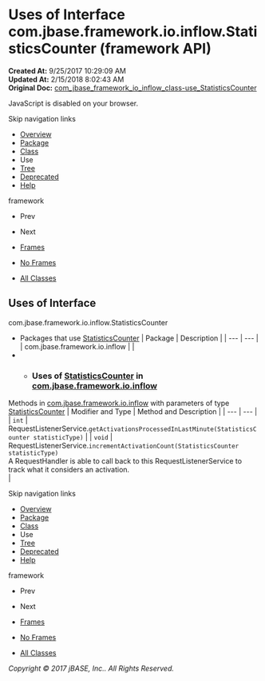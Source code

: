 # Uses of Interface com.jbase.framework.io.inflow.StatisticsCounter (framework   API)

**Created At:** 9/25/2017 10:29:09 AM  
**Updated At:** 2/15/2018 8:02:43 AM  
**Original Doc:** [com_jbase_framework_io_inflow_class-use_StatisticsCounter](https://docs.jbase.com/39227-class-use/com_jbase_framework_io_inflow_class-use_StatisticsCounter)  

<!--<br>    try {<br>        if (location.href.indexOf('is-external=true') == -1) {<br>            parent.document.title="Uses of Interface com.jbase.framework.io.inflow.StatisticsCounter (framework   API)";<br>        }<br>    }<br>    catch(err) {<br>    }<br>//-->
JavaScript is disabled on your browser.

Skip navigation links

- [Overview](../../../../../../overview-summary.html)
- [Package](./../../com.jbase.framework.io.inflow-%28framework---api%29)
- [Class](./../../statisticscounter-%28framework---api%29 "interface in com.jbase.framework.io.inflow")
- Use
- [Tree](./../../com.jbase.framework.io.inflow-class-hierarchy-%28framework---api%29)
- [Deprecated](../../../../../../deprecated-list.html)
- [Help](../../../../../../help-doc.html)


framework <br>

- Prev
- Next


- [Frames](./.)
- [No Frames](./.)


- [All Classes](../../../../../../allclasses-noframe.html)


<!--<br>  allClassesLink = document.getElementById("allclasses\_navbar\_top");<br>  if(window==top) {<br>    allClassesLink.style.display = "block";<br>  }<br>  else {<br>    allClassesLink.style.display = "none";<br>  }<br>  //-->

## Uses of Interface
com.jbase.framework.io.inflow.StatisticsCounter

- Packages that use [StatisticsCounter](./../../statisticscounter-%28framework---api%29 "interface in com.jbase.framework.io.inflow") | Package | Description |
| --- | --- |
| com.jbase.framework.io.inflow |   |
- - ### Uses of [StatisticsCounter](./../../statisticscounter-%28framework---api%29 "interface in com.jbase.framework.io.inflow") in [com.jbase.framework.io.inflow](./../../com.jbase.framework.io.inflow-%28framework---api%29)


Methods in [com.jbase.framework.io.inflow](./../../com.jbase.framework.io.inflow-%28framework---api%29) with parameters of type [StatisticsCounter](./../../statisticscounter-%28framework---api%29 "interface in com.jbase.framework.io.inflow") | Modifier and Type | Method and Description |
| --- | --- |
| `int` | RequestListenerService.`getActivationsProcessedInLastMinute(StatisticsCounter statisticType)`  |
| `void` | RequestListenerService.`incrementActivationCount(StatisticsCounter statisticType)`<br>A RequestHandler is able to call back to this RequestListenerService to<br> track what it considers an activation.<br> |

Skip navigation links

- [Overview](../../../../../../overview-summary.html)
- [Package](./../../com.jbase.framework.io.inflow-%28framework---api%29)
- [Class](./../../statisticscounter-%28framework---api%29 "interface in com.jbase.framework.io.inflow")
- Use
- [Tree](./../../com.jbase.framework.io.inflow-class-hierarchy-%28framework---api%29)
- [Deprecated](../../../../../../deprecated-list.html)
- [Help](../../../../../../help-doc.html)


framework <br>

- Prev
- Next


- [Frames](./.)
- [No Frames](./.)


- [All Classes](../../../../../../allclasses-noframe.html)


<!--<br>  allClassesLink = document.getElementById("allclasses\_navbar\_bottom");<br>  if(window==top) {<br>    allClassesLink.style.display = "block";<br>  }<br>  else {<br>    allClassesLink.style.display = "none";<br>  }<br>  //-->

*Copyright © 2017 jBASE, Inc.. All Rights Reserved.*
